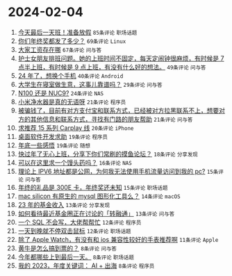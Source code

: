 # 2024-02-04

1. [今天最后一天班！准备放假](https://www.v2ex.com/t/1013969) `85条评论` `职场话题`
1. [你们年终奖都发了多少？](https://www.v2ex.com/t/1014028) `69条评论` `Linux`
1. [大家工资存在哪](https://www.v2ex.com/t/1014004) `67条评论` `问与答`
1. [护士女朋友排班问题。她的上班时间不固定，每天定闹钟很麻烦，有时候是 7 点半上班，有时候是 9 点上班，有没有什么好的想法。](https://www.v2ex.com/t/1013977) `49条评论` `问与答`
1. [24 年了，想换个手机](https://www.v2ex.com/t/1014002) `40条评论` `Android`
1. [大学生在寝室做生意，这事儿靠谱吗？](https://www.v2ex.com/t/1014037) `29条评论` `问与答`
1. [N100 还是 NUC9?](https://www.v2ex.com/t/1013985) `24条评论` `NAS`
1. [小米净水器是真的无语呀](https://www.v2ex.com/t/1014039) `21条评论` `程序员`
1. [被骗钱了，目前有对方支付宝和联系方式，已经被对方拉黑联系不上，想要对方的其他信息和联系方式，寻找有门路的朋友帮助](https://www.v2ex.com/t/1013979) `21条评论` `问与答`
1. [求推荐 15 系列 Carplay 线](https://www.v2ex.com/t/1013973) `20条评论` `iPhone`
1. [桌面软件开发求助](https://www.v2ex.com/t/1014035) `19条评论` `程序员`
1. [年底一些感悟](https://www.v2ex.com/t/1013991) `19条评论` `随想`
1. [快过年了无心上班，分享下你们常刷的摸鱼论坛？](https://www.v2ex.com/t/1013990) `18条评论` `分享发现`
1. [可以在这里求一个馒头药吗？](https://www.v2ex.com/t/1014015) `16条评论` `NAS`
1. [理论上 IPV6 地址都是公网，为何我无法使用手机流量访问到我的 pc?](https://www.v2ex.com/t/1014000) `15条评论` `问与答`
1. [年终的礼品是 300E 卡，年终奖还未知](https://www.v2ex.com/t/1013981) `15条评论` `职场话题`
1. [mac silicon 有原生的 mysql 图形化工具么？](https://www.v2ex.com/t/1013967) `14条评论` `macOS`
1. [23 年的基金收入](https://www.v2ex.com/t/1014029) `13条评论` `分享发现`
1. [如何看待最近基金圈正在讨论的「转融通」](https://www.v2ex.com/t/1014014) `13条评论` `问与答`
1. [一个 SQL 不会写，大佬帮帮忙](https://www.v2ex.com/t/1013983) `12条评论` `程序员`
1. [一天到晚就不停双击鼠标](https://www.v2ex.com/t/1013978) `12条评论` `职场话题`
1. [除了 Apple Watch，有没有和 ios 兼容性较好的手表推荐啊](https://www.v2ex.com/t/1013976) `11条评论` `Apple`
1. [黄牛是怎么搞到票的？](https://www.v2ex.com/t/1014045) `8条评论` `问与答`
1. [今年都哪些上到最后一天。](https://www.v2ex.com/t/1014006) `8条评论` `职场话题`
1. [我的 2023，年度关键词： AI + 出海](https://www.v2ex.com/t/1013968) `8条评论` `程序员`
